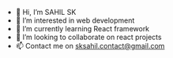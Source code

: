 - 👋 Hi, I’m SAHIL SK
- 👀 I’m interested in web development
- 🌱 I’m currently learning React framework
- 💞️ I’m looking to collaborate on react projects
- 📫 Contact me on sksahil.contact@gmail.com

<!---
coast-guide/coast-guide is a ✨ special ✨ repository because its `README.md` (this file) appears on your GitHub profile.
You can click the Preview link to take a look at your changes.
--->
